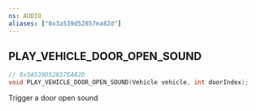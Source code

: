```yaml
---
ns: AUDIO
aliases: ["0x3a539d52857ea82d"]
---
```

## PLAY_VEHICLE_DOOR_OPEN_SOUND

```c
// 0x3A539D52857EA82D
void PLAY_VEHICLE_DOOR_OPEN_SOUND(Vehicle vehicle, int doorIndex);
```

Trigger a door open sound

